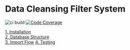 Data Cleansing Filter System
============================

![ci build](https://github.com/samsonasik/data-cleansing-filter-system/workflows/ci%20build/badge.svg)
[![Code Coverage](https://codecov.io/gh/samsonasik/data-cleansing-filter-system/branch/master/graph/badge.svg)](https://codecov.io/gh/samsonasik/data-cleansing-filter-system)

[1. Installation](/docs/installation.md)\
[2. Database Structure](/docs/database-structure.md)\
[3. Import Flow](/docs/flow.md)
[4. Testing](/docs/testing.md)